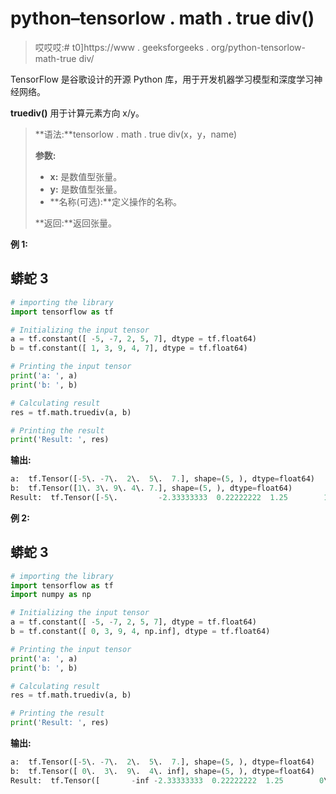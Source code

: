 # python–tensorlow . math . true div()

> 哎哎哎:# t0]https://www . geeksforgeeks . org/python-tensorlow-math-true div/

TensorFlow 是谷歌设计的开源 Python 库，用于开发机器学习模型和深度学习神经网络。

**truediv()** 用于计算元素方向 x/y。

> **语法:**tensorlow . math . true div(x，y，name)
> 
> **参数:**
> 
> *   **x:** 是数值型张量。
> *   **y:** 是数值型张量。
> *   **名称(可选):**定义操作的名称。
> 
> **返回:**返回张量。

**例 1:**

## 蟒蛇 3

```py
# importing the library
import tensorflow as tf

# Initializing the input tensor
a = tf.constant([ -5, -7, 2, 5, 7], dtype = tf.float64)
b = tf.constant([ 1, 3, 9, 4, 7], dtype = tf.float64)

# Printing the input tensor
print('a: ', a)
print('b: ', b)

# Calculating result
res = tf.math.truediv(a, b)

# Printing the result
print('Result: ', res)
```

**输出:**

```py
a:  tf.Tensor([-5\. -7\.  2\.  5\.  7.], shape=(5, ), dtype=float64)
b:  tf.Tensor([1\. 3\. 9\. 4\. 7.], shape=(5, ), dtype=float64)
Result:  tf.Tensor([-5\.         -2.33333333  0.22222222  1.25        1\.        ], shape=(5, ), dtype=float64)

```

**例 2:**

## 蟒蛇 3

```py
# importing the library
import tensorflow as tf
import numpy as np

# Initializing the input tensor
a = tf.constant([ -5, -7, 2, 5, 7], dtype = tf.float64)
b = tf.constant([ 0, 3, 9, 4, np.inf], dtype = tf.float64)

# Printing the input tensor
print('a: ', a)
print('b: ', b)

# Calculating result
res = tf.math.truediv(a, b)

# Printing the result
print('Result: ', res)
```

**输出:**

```py
a:  tf.Tensor([-5\. -7\.  2\.  5\.  7.], shape=(5, ), dtype=float64)
b:  tf.Tensor([ 0\.  3\.  9\.  4\. inf], shape=(5, ), dtype=float64)
Result:  tf.Tensor([       -inf -2.33333333  0.22222222  1.25        0\.        ], shape=(5, ), dtype=float64)

```
